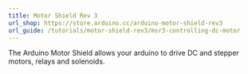 ```yaml
---
title: Motor Shield Rev 3
url_shop: https://store.arduino.cc/arduino-motor-shield-rev3
url_guide: /tutorials/motor-shield-rev3/msr3-controlling-dc-motor
---
```


The Arduino Motor Shield allows your arduino to drive DC and stepper motors, relays and solenoids.